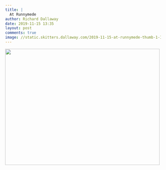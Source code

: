 ```yaml
---
title: |
  At Runnymede
author: Richard Dallaway
date: 2019-11-15 13:35
layout: post
comments: true
image: //static.skitters.dallaway.com/2019-11-15-at-runnymede-thumb-1-IMG_0045.JPG
---
```


<div>
        <a href="//static.skitters.dallaway.com/2019-11-15-at-runnymede-fullsize-1-IMG_0045.JPG">
          <img src="//static.skitters.dallaway.com/2019-11-15-at-runnymede-thumb-1-IMG_0045.JPG" width="500" height="375"/>
        </a>
      </div>



 
      